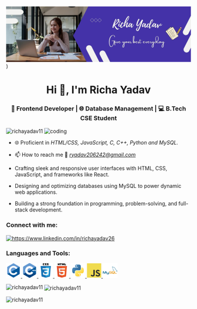![logo](https://github.com/richayadav11/richayadav11/blob/main/Blue%20and%20Purple%20Social%20Media%20Specialist%20LinkedIn%20Article%20Cover%20Image.jpg))
<h1 align="center">Hi 👋, I'm Richa Yadav</h1>
<h3 align="center">🚀 Frontend Developer | 🌐 Database Management | 💻 B.Tech CSE Student</h3>

<img align="right" alt="coding" width="400" src="https://user-images.githubusercontent.com/55389276/140866485-8fb1c876-9a8f-4d6a-98dc-08c4981eaf70.gif">

<p align="left"> <img src="https://komarev.com/ghpvc/?username=meenakshi0001&label=Profile%20views&color=0e75b6&style=flat" alt="richayadav11" /> </p>

- 🌐 Proficient in *HTML/CSS, JavaScript, C, C++, Python and MySQL.*

- 📫 How to reach me 📧 *ryadav206242@gmail.com*

- Crafting sleek and responsive user interfaces with HTML, CSS, JavaScript, and frameworks like React.

- Designing and optimizing databases using MySQL to power dynamic web applications.

- Building a strong foundation in programming, problem-solving, and full-stack development.


<h3 align="left">Connect with me:</h3>
<p align="left">
<a href="https://www.linkedin.com/in/richayadav26" target="blank"><img align="center" src="https://raw.githubusercontent.com/rahuldkjain/github-profile-readme-generator/master/src/images/icons/Social/linked-in-alt.svg" alt="https://www.linkedin.com/in/richayadav26" height="30" width="40" /></a>
</p>

<h3 align="left">Languages and Tools:</h3>
<p align="left"> <a href="https://www.cprogramming.com/" target="_blank" rel="noreferrer"> <img src="https://raw.githubusercontent.com/devicons/devicon/master/icons/c/c-original.svg" alt="c" width="40" height="40"/> </a> <a href="https://cplusplus.com/" target="_blank" rel="noreferrer">
  <img src="https://raw.githubusercontent.com/devicons/devicon/master/icons/cplusplus/cplusplus-original.svg" alt="C++" width="40" height="40" />
</a><a href="https://www.w3schools.com/css/" target="_blank" rel="noreferrer"> <img src="https://raw.githubusercontent.com/devicons/devicon/master/icons/css3/css3-original-wordmark.svg" alt="css3" width="40" height="40"/> </a> <a href="https://www.w3.org/html/" target="_blank" rel="noreferrer"> <img src="https://raw.githubusercontent.com/devicons/devicon/master/icons/html5/html5-original-wordmark.svg" alt="html5" width="40" height="40"/> </a> <a href="https://www.python.com" target="_blank" rel="noreferrer"> <img src="https://raw.githubusercontent.com/devicons/devicon/master/icons/python/python-original.svg" alt="java" width="40" height="40"/> </a> <a href="https://developer.mozilla.org/en-US/docs/Web/JavaScript" target="_blank" rel="noreferrer"> <img src="https://raw.githubusercontent.com/devicons/devicon/master/icons/javascript/javascript-original.svg" alt="javascript" width="40" height="40"/> </a> <a href="https://www.mysql.com/" target="_blank" rel="noreferrer"> <img src="https://raw.githubusercontent.com/devicons/devicon/master/icons/mysql/mysql-original-wordmark.svg" alt="mysql" width="40" height="40"/> </a> <a target="_blank" rel="noreferrer"> </a>  </p>

<p><img align="left" src="https://github-readme-stats.vercel.app/api/top-langs?username=richayadav11&show_icons=true&locale=en&layout=compact" alt="richayadav11" /></p>

<p>&nbsp;<img align="center" src="https://github-readme-stats.vercel.app/api?username=richayadav11&show_icons=true&locale=en" alt="richayadav11" /></p>

<p><img align="center" src="https://github-readme-streak-stats.herokuapp.com/?user=richayadav11&" alt="richayadav11" /></p>
